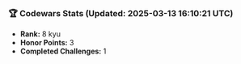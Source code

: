### 🏆 Codewars Stats (Updated: 2025-03-13 16:10:21 UTC)

- **Rank:** 8 kyu
- **Honor Points:** 3
- **Completed Challenges:** 1
